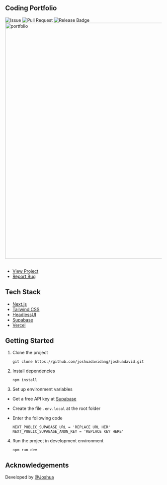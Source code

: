 ## Coding Portfolio

![Issue](https://img.shields.io/github/issues/joshuadavidang/joshuadavid)
![Pull Request](https://img.shields.io/github/issues-pr/joshuadavidang/joshuadavid)
![Release Badge](https://img.shields.io/github/v/release/joshuadavidang/joshuadavid)
<img src="https://github.com/joshuadavidang/joshuadavid/assets/54788382/59e7eb45-722b-45b2-a24b-ce3d090c928e" alt="portfolio" width="760" />
<br />
<br />

- [View Project](https://joshuadavid.dev)
- [Report Bug](https://github.com/joshuadavidang/joshua-david/issues/new/choose)

## Tech Stack

- [Next.js](https://nextjs.org)
- [Tailwind CSS](https://tailwindcss.com)
- [HeadlessUI](https://headlessui.com)
- [Supabase](https://supabase.com)
- [Vercel](https://vercel.com)

## Getting Started

1. Clone the project

   ```
   git clone https://github.com/joshuadavidang/joshuadavid.git
   ```

2. Install dependencies

   ```
   npm install
   ```

3. Set up environment variables

- Get a free API key at [Supabase](https://supabase.com)
- Create the file `.env.local` at the root folder
- Enter the following code

  ```
  NEXT_PUBLIC_SUPABASE_URL = 'REPLACE URL HER'
  NEXT_PUBLIC_SUPABASE_ANON_KEY = 'REPLACE KEY HERE'
  ```

4. Run the project in development environment

   ```
   npm run dev
   ```

## Acknowledgements

Developed by [@Joshua](https://www.linkedin.com/in/joshuadavidang/)
